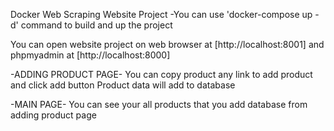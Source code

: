 Docker Web Scraping Website Project
-You can use 'docker-compose up -d' command to build and up the project

You can open website project on web browser at [http://localhost:8001]
and phpmyadmin at [http://localhost:8000]

-ADDING PRODUCT PAGE-
You can copy product any link to add product and click add button
Product data will add to database 

-MAIN PAGE-
You can see your all products that you add database from adding product page


